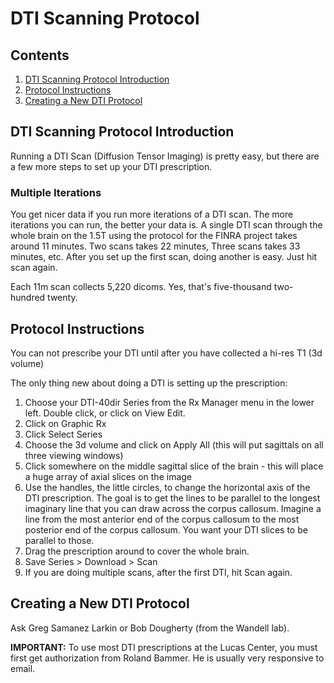 # DTI Scanning Protocol

## Contents
  1. [DTI Scanning Protocol Introduction](#introduction)
  2. [Protocol Instructions](#instructions)
  3. [Creating a New DTI Protocol](#new-protocol)

<a name='introduction'></a>
## DTI Scanning Protocol Introduction
Running a DTI Scan (Diffusion Tensor Imaging) is pretty easy, but there are a few more steps to set up your DTI prescription.

### Multiple Iterations
You get nicer data if you run more iterations of a DTI scan. The more iterations you can run, the better your data is. A single DTI scan through the whole brain on the 1.5T using the protocol for the FINRA project takes around 11 minutes. Two scans takes 22 minutes, Three scans takes 33 minutes, etc. After you set up the first scan, doing another is easy. Just hit scan again.

Each 11m scan collects 5,220 dicoms. Yes, that's five-thousand two-hundred twenty.

<a name='instructions'></a>
## Protocol Instructions
You can not prescribe your DTI until after you have collected a hi-res T1 (3d volume)

The only thing new about doing a DTI is setting up the prescription:
  1. Choose your DTI-40dir Series from the Rx Manager menu in the lower left. Double click, or click on View Edit.
  2. Click on Graphic Rx
  3. Click Select Series
  4. Choose the 3d volume and click on Apply All (this will put sagittals on all three viewing windows)
  5. Click somewhere on the middle sagittal slice of the brain - this will place a huge array of axial slices on the image
  6. Use the handles, the little circles, to change the horizontal axis of the DTI prescription. The goal is to get the lines to be parallel to the longest imaginary line that you can draw across the corpus callosum. Imagine a line from the most anterior end of the corpus callosum to the most posterior end of the corpus callosum. You want your DTI slices to be parallel to those.
  7. Drag the prescription around to cover the whole brain.
  8. Save Series > Download > Scan
  9. If you are doing multiple scans, after the first DTI, hit Scan again.

<a name='new-protocol'></a>
## Creating a New DTI Protocol
Ask Greg Samanez Larkin or Bob Dougherty (from the Wandell lab).

__IMPORTANT:__ To use most DTI prescriptions at the Lucas Center, you must first get authorization from Roland Bammer. He is usually very responsive to email.
